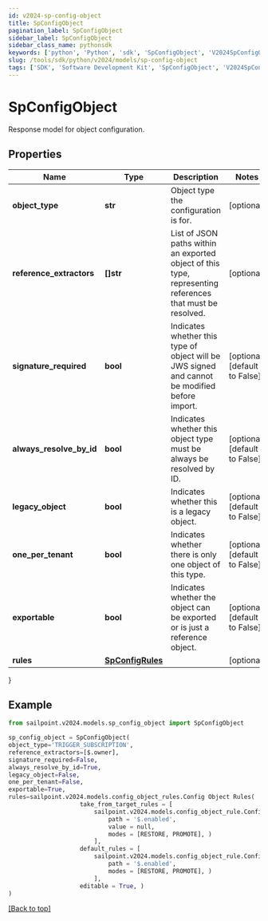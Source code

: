 ```yaml
---
id: v2024-sp-config-object
title: SpConfigObject
pagination_label: SpConfigObject
sidebar_label: SpConfigObject
sidebar_class_name: pythonsdk
keywords: ['python', 'Python', 'sdk', 'SpConfigObject', 'V2024SpConfigObject'] 
slug: /tools/sdk/python/v2024/models/sp-config-object
tags: ['SDK', 'Software Development Kit', 'SpConfigObject', 'V2024SpConfigObject']
---
```


# SpConfigObject

Response model for object configuration.

## Properties

Name | Type | Description | Notes
------------ | ------------- | ------------- | -------------
**object_type** | **str** | Object type the configuration is for. | [optional] 
**reference_extractors** | **[]str** | List of JSON paths within an exported object of this type, representing references that must be resolved. | [optional] 
**signature_required** | **bool** | Indicates whether this type of object will be JWS signed and cannot be modified before import. | [optional] [default to False]
**always_resolve_by_id** | **bool** | Indicates whether this object type must be always be resolved by ID. | [optional] [default to False]
**legacy_object** | **bool** | Indicates whether this is a legacy object. | [optional] [default to False]
**one_per_tenant** | **bool** | Indicates whether there is only one object of this type. | [optional] [default to False]
**exportable** | **bool** | Indicates whether the object can be exported or is just a reference object. | [optional] [default to False]
**rules** | [**SpConfigRules**](sp-config-rules) |  | [optional] 
}

## Example

```python
from sailpoint.v2024.models.sp_config_object import SpConfigObject

sp_config_object = SpConfigObject(
object_type='TRIGGER_SUBSCRIPTION',
reference_extractors=[$.owner],
signature_required=False,
always_resolve_by_id=True,
legacy_object=False,
one_per_tenant=False,
exportable=True,
rules=sailpoint.v2024.models.config_object_rules.Config Object Rules(
                    take_from_target_rules = [
                        sailpoint.v2024.models.config_object_rule.Config Object Rule(
                            path = '$.enabled', 
                            value = null, 
                            modes = [RESTORE, PROMOTE], )
                        ], 
                    default_rules = [
                        sailpoint.v2024.models.config_object_rule.Config Object Rule(
                            path = '$.enabled', 
                            modes = [RESTORE, PROMOTE], )
                        ], 
                    editable = True, )
)

```
[[Back to top]](#) 

